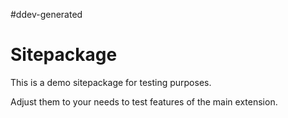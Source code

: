 #ddev-generated
# Sitepackage

This is a demo sitepackage for testing purposes.

Adjust them to your needs to test features of the main extension.